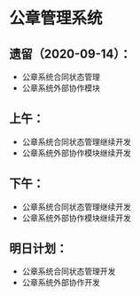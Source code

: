 # 公章管理系统

## 遗留（2020-09-14）：

- 公章系统合同状态管理
- 公章系统外部协作模块

## 上午：

- 公章系统合同状态管理继续开发
- 公章系统外部协作模块继续开发

## 下午：

- 公章系统合同状态管理继续开发
- 公章系统外部协作模块继续开发

## 明日计划：

- 公章系统合同状态管理开发
- 公章系统外部协作开发
